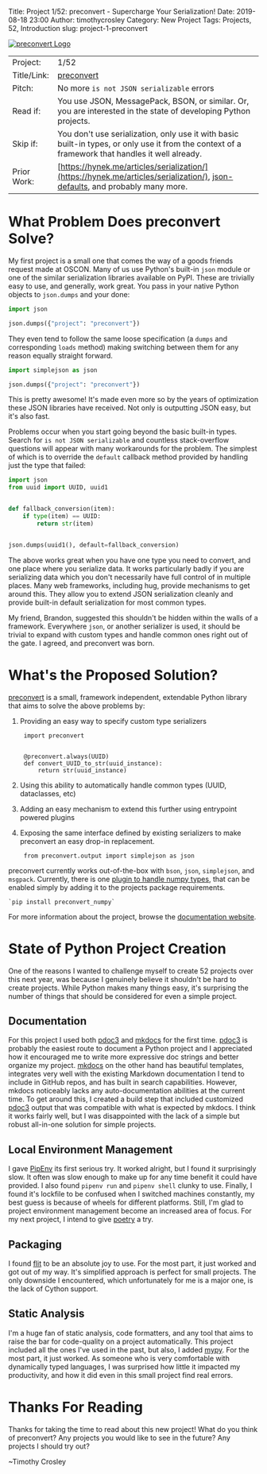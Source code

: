 Title: Project  1/52: preconvert - Supercharge Your Serialization!
Date: 2019-08-18 23:00
Author: timothycrosley
Category: New Project
Tags: Projects, 52, Introduction
slug: project-1-preconvert

[![preconvert Logo](https://raw.githubusercontent.com/timothycrosley/preconvert/master/art/logo_large.png)](https://timothycrosley.github.io/preconvert/)

|             |                                                                                                                                                                        |
| ------------| -----------------------------------------------------------------------------------------------------------------------------------------------------------------------|
| Project:    | 1/52                                                                                                                                                                   |
| Title/Link: | [preconvert](https://timothycrosley.github.io/preconvert/)                                                                                                             |
| Pitch:      | No more `is not JSON serializable` errors                                                                                                                              |
| Read if:    | You use JSON, MessagePack, BSON, or similar. Or, you are interested in the state of developing Python projects.                                                        |
| Skip if:    | You don't use serialization, only use it with basic built-in types, or only use it from the context of a framework that handles it well already.                       |
| Prior Work: | [https://hynek.me/articles/serialization/](https://hynek.me/articles/serialization/), [json-defaults](https://pypi.org/project/json-default/), and probably many more. |

# What Problem Does preconvert Solve?

My first project is a small one that comes the way of a goods friends request made at OSCON.
Many of us use Python's built-in `json` module or one of the similar serialization libraries available on PyPI.
These are trivially easy to use, and generally, work great. You pass in your native Python objects to `json.dumps` and your done:


```python
import json

json.dumps({"project": "preconvert"})
```

They even tend to follow the same loose specification (a `dumps` and corresponding `loads` method) making switching between them
for any reason equally straight forward.

```python
import simplejson as json

json.dumps({"project": "preconvert"})
```

This is pretty awesome! It's made even more so by the years of optimization these JSON libraries have received.
Not only is outputting JSON easy, but it's also fast.

Problems occur when you start going beyond the basic built-in types.
Search for `is not JSON serializable` and countless stack-overflow questions will appear with many workarounds for the problem.
The simplest of which is to override the `default` callback method provided by handling just the type that failed:

```python
import json
from uuid import UUID, uuid1


def fallback_conversion(item):
    if type(item) == UUID:
        return str(item)


json.dumps(uuid1(), default=fallback_conversion)
```

The above works great when you have one type you need to convert, and one place where you serialize data.
It works particularly badly if you are serializing data which you don't necessarily have full control of in multiple places.
Many web frameworks, including hug, provide mechanisms to get around this. They allow you to extend JSON serialization cleanly and provide built-in default serialization for most common types.

My friend, Brandon, suggested this shouldn't be hidden within the walls of a framework. Everywhere `json`, or another serializer is used, it should be trivial
to expand with custom types and handle common ones right out of the gate. I agreed, and preconvert was born.

# What's the Proposed Solution?

[preconvert](https://timothycrosley.github.io/preconvert/) is a small, framework independent, extendable Python library that aims to solve the above problems by:

1. Providing an easy way to specify custom type serializers

        import preconvert


        @preconvert.always(UUID)
        def convert_UUID_to_str(uuid_instance):
            return str(uuid_instance)

2. Using this ability to automatically handle common types (UUID, dataclasses, etc)
3. Adding an easy mechanism to extend this further using entrypoint powered plugins
4. Exposing the same interface defined by existing serializers to make preconvert an easy drop-in replacement.

        from preconvert.output import simplejson as json

preconvert currently works out-of-the-box with `bson`, `json`, `simplejson`, and `msgpack`.
Currently, there is one [plugin to handle numpy types](https://github.com/timothycrosley/preconvert_numpy), that can be enabled simply by adding it to the projects
package requirements.

    `pip install preconvert_numpy`

For more information about the project, browse the [documentation website](https://timothycrosley.github.io/preconvert/).

# State of Python Project Creation

One of the reasons I wanted to challenge myself to create 52 projects over this next year, was because I genuinely believe it shouldn't be hard to create projects.
While Python makes many things easy, it's surprising the number of things that should be considered for even a simple project.

## Documentation
For this project I used both [pdoc3](https://pdoc3.github.io/pdoc/) and [mkdocs](https://www.mkdocs.org/) for the first time.
[pdoc3](https://pdoc3.github.io/pdoc/) is probably the easiest route to document a Python project and I appreciated how it encouraged
me to write more expressive doc strings and better organize my project.
[mkdocs](https://www.mkdocs.org/) on the other hand has beautiful templates, integrates very well with the existing Markdown documentation I tend to include in GitHub repos,
and has built in search capabilities. However, mkdocs noticeably lacks any auto-documentation abilities at the current time.
To get around this, I created a build step that included customized [pdoc3](https://pdoc3.github.io/pdoc/) output that was compatible with what is expected by mkdocs.
I think it works fairly well, but I was disappointed with the lack of a simple but robust all-in-one solution for simple projects.

## Local Environment Management
I gave [PipEnv](https://docs.pipenv.org/en/latest/) its first serious try. It worked alright, but I found it surprisingly slow.
It often was slow enough to make up for any time benefit it could have provided. I also found `pipenv run` and `pipenv shell` clunky to use.
Finally, I found it's lockfile to be confused when I switched machines constantly, my best guess is because of wheels for different platforms. Still, I'm glad to project environment management become an increased area of focus.
For my next project, I intend to give [poetry](https://poetry.eustace.io/) a try.

## Packaging
I found [flit](https://github.com/takluyver/flit) to be an absolute joy to use. For the most part, it just worked and got out of my way.
It's simplified approach is perfect for small projects. The only downside I encountered, which unfortunately for me is a major one, is the lack of Cython support.

## Static Analysis
I'm a huge fan of static analysis, code formatters, and any tool that aims to raise the bar for code-quality on a project automatically.
This project included all the ones I've used in the past, but also, I added [mypy](http://mypy-lang.org/). For the most part, it just worked.
As someone who is very comfortable with dynamically typed languages, I was surprised how little it impacted my productivity, and how it did even in this
small project find real errors.

# Thanks For Reading

Thanks for taking the time to read about this new project!
What do you think of preconvert? Any projects you would like to see in the future? Any projects I should try out?

~Timothy Crosley
